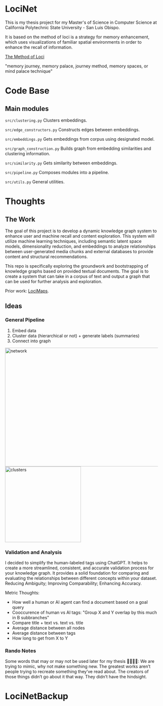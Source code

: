 # LociNet

This is my thesis project for my Master's of Science in Computer Science at California Polytechnic State University - San Luis Obispo.

It is based on the method of loci is a strategy for memory enhancement, which uses visualizations of familiar spatial environments in order to enhance the recall of information.

[The Method of Loci](https://en.wikipedia.org/wiki/Method_of_loci)

"memory journey, memory palace, journey method, memory spaces, or mind palace technique"

# Code Base

## Main modules

`src/clustering.py` Clusters embeddings.

`src/edge_constructors.py` Constructs edges between embeddings.

`src/embeddings.py` Gets embeddings from corpus using designated model.

`src/graph_construction.py` Builds graph from embedding similarities and clustering information.

`src/similarity.py` Gets similarity between embeddings.

`src/pipeline.py` Composes modules into a pipeline.

`src/utils.py` General utilities.

# Thoughts

## The Work

The goal of this project is to develop a dynamic knowledge graph system to enhance user and machine recall and content exploration. This system will utilize machine learning techniques, including semantic latent space models, dimensionality reduction, and embeddings to analyze relationships between user-generated media chunks and external databases to provide content and structural recommendations.

This repo is specifically exploring the groundwork and bootstrapping of knowledge graphs based on provided textual documents. The goal is to create a system that can take in a corpus of text and output a graph that can be used for further analysis and exploration.

Prior work: [LociMaps](https://github.com/loci-maps/mini-map).

## Ideas

### General Pipeline

1. Embed data
2. Cluster data (hierarchical or not) + generate labels (summaries)
3. Connect into graph

<img src="assets/graph_knn3.png" alt="network" width="563" height="392"/>
<img src="assets/clusters.png" alt="clusters" width="250" height="250"/>

### Validation and Analysis

I decided to simplify the human-labeled tags using ChatGPT. It helps to create a more streamlined, consistent, and accurate validation process for your knowledge graph. It provides a solid foundation for comparing and evaluating the relationships between different concepts within your dataset. Reducing Ambiguity; Improving Comparability; Enhancing Accuracy.

Metric Thoughts:

- How well a human or AI agent can find a document based on a goal query
- Cooccurence of human vs AI tags: "Group X and Y overlap by this much in B subbranches"
- Compare title + text vs. text vs. title
- Average distance between all nodes
- Average distance between tags
- How long to get from X to Y

### Rando Notes

Some words that may or may not be used later for my thesis 🤷‍♂️🤷‍♂️:
We are trying to mimic, why not make something new. The greatest works aren’t people trying to recreate something they’ve read about. The creators of those things didn’t go about it that way. They didn’t have the hindsight.
# LociNetBackup
